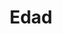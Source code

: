 ---
title: "Edad"
description: "Aplicación para calcular la edad con precision de días"
tools: ["Java"]
image: "https://opengraph.githubassets.com/bf2e1e3f4cae56be827a09f6715207a6694818d9cafaf42b5e21961ea08b2d84/elitgamaliel/Edad"
alt: "Edad"
link: "https://github.com/elitgamaliel/Edad"
github: "https://github.com/elitgamaliel/Edad"
---